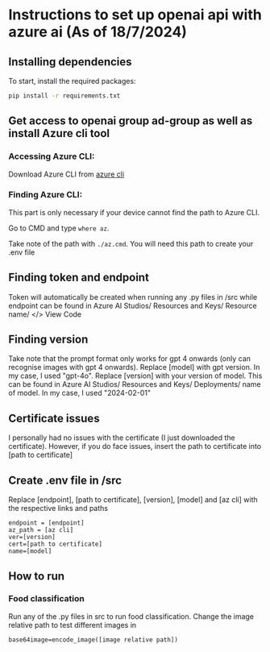 # Instructions to set up openai api with azure ai (As of 18/7/2024)
## Installing dependencies
To start, install the required packages:

```sh
pip install -r requirements.txt
```

## Get access to openai group ad-group as well as install Azure cli tool
### Accessing Azure CLI:
Download Azure CLI from [azure cli](https://learn.microsoft.com/en-us/cli/azure/install-azure-cli-windows?tabs=azure-cli)
### Finding Azure CLI:
This part is only necessary if your device cannot find the path to Azure CLI. 

Go to CMD and type `where az`.

Take note of the path with `./az.cmd`. You will need this path to create your .env file

## Finding token and endpoint
Token will automatically be created when running any .py files in /src while endpoint can be found in Azure AI Studios/ Resources and Keys/ Resource name/ </> View Code

## Finding version
Take note that the prompt format only works for gpt 4 onwards (only can recognise images with gpt 4 onwards). Replace [model] with gpt version. In my case, I used "gpt-4o". Replace [version] with your version of model. This can be found in Azure AI Studios/ Resources and Keys/ Deployments/ name of model. In my case, I used "2024-02-01"

## Certificate issues
I personally had no issues with the certificate (I just downloaded the certificate). However, if you do face issues, insert the path to certificate into [path to certificate]

## Create .env file in /src
Replace [endpoint], [path to certificate], [version], [model] and [az cli] with the respective links and paths

```
endpoint = [endpoint]
az_path = [az cli]
ver=[version]
cert=[path to certificate]
name=[model]
```

## How to run
### Food classification
Run any of the .py files in src to run food classification. Change the image relative path to test different images in
```
base64image=encode_image([image relative path])
```
